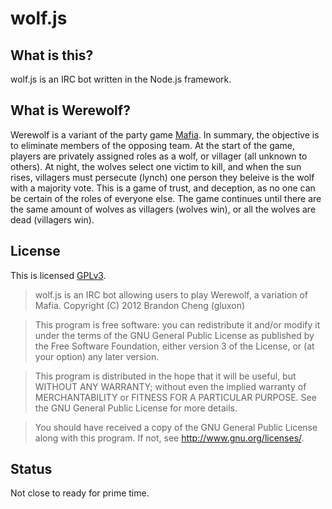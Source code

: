 wolf.js
=======

What is this?
-------------
wolf.js is an IRC bot written in the Node.js framework.

What is Werewolf?
-----------------
Werewolf is a variant of the party game [Mafia](http://en.wikipedia.org/wiki/Mafia_%28party_game%29). In summary, the objective is to eliminate members of the opposing team. At the start of the game, players are privately assigned roles as a wolf, or villager (all unknown to others). At night, the wolves select one victim to kill, and when the sun rises, villagers must persecute (lynch) one person they beleive is the wolf with a majority vote. This is a game of trust, and deception, as no one can be certain of the roles of everyone else. The game continues until there are the same amount of wolves as villagers (wolves win), or all the wolves are dead (villagers win).

License
-------
This is licensed [GPLv3](http://www.gnu.org/licenses/gpl.html).

> wolf.js is an IRC bot allowing users to play Werewolf, a variation of Mafia.
> Copyright (C) 2012 Brandon Cheng (gluxon)

> This program is free software: you can redistribute it and/or modify
> it under the terms of the GNU General Public License as published by
> the Free Software Foundation, either version 3 of the License, or
> (at your option) any later version.

> This program is distributed in the hope that it will be useful,
> but WITHOUT ANY WARRANTY; without even the implied warranty of
> MERCHANTABILITY or FITNESS FOR A PARTICULAR PURPOSE.  See the
> GNU General Public License for more details.

> You should have received a copy of the GNU General Public License
> along with this program.  If not, see <http://www.gnu.org/licenses/>.

Status
------------
Not close to ready for prime time.

